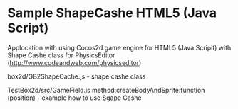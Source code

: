 Sample ShapeCashe HTML5 (Java Script)
=======================

Applocation with using Cocos2d game engine for HTML5 (Java Scripit) with Shape Cashe class for PhysicsEditor (http://www.codeandweb.com/physicseditor)

box2d/GB2ShapeCache.js - shape cashe class

TestBox2d/src/GameField.js method:createBodyAndSprite:function (position) - example how to use Sgape Cashe